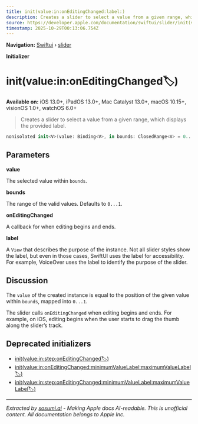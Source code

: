 ```yaml
---
title: init(value:in:onEditingChanged:label:)
description: Creates a slider to select a value from a given range, which displays the provided label.
source: https://developer.apple.com/documentation/swiftui/slider/init(value:in:oneditingchanged:label:)
timestamp: 2025-10-29T00:13:06.754Z
---
```


**Navigation:** [Swiftui](/documentation/swiftui) › [slider](/documentation/swiftui/slider)

**Initializer**

# init(value:in:onEditingChanged:label:)

**Available on:** iOS 13.0+, iPadOS 13.0+, Mac Catalyst 13.0+, macOS 10.15+, visionOS 1.0+, watchOS 6.0+

> Creates a slider to select a value from a given range, which displays the provided label.

```swift
nonisolated init<V>(value: Binding<V>, in bounds: ClosedRange<V> = 0...1, onEditingChanged: @escaping (Bool) -> Void = { _ in }, @ViewBuilder label: () -> Label) where V : BinaryFloatingPoint, V.Stride : BinaryFloatingPoint
```

## Parameters

**value**

The selected value within `bounds`.



**bounds**

The range of the valid values. Defaults to `0...1`.



**onEditingChanged**

A callback for when editing begins and ends.



**label**

A `View` that describes the purpose of the instance. Not all slider styles show the label, but even in those cases, SwiftUI uses the label for accessibility. For example, VoiceOver uses the label to identify the purpose of the slider.



## Discussion

The `value` of the created instance is equal to the position of the given value within `bounds`, mapped into `0...1`.

The slider calls `onEditingChanged` when editing begins and ends. For example, on iOS, editing begins when the user starts to drag the thumb along the slider’s track.

## Deprecated initializers

- [init(value:in:step:onEditingChanged:label:)](/documentation/swiftui/slider/init(value:in:step:oneditingchanged:label:))
- [init(value:in:onEditingChanged:minimumValueLabel:maximumValueLabel:label:)](/documentation/swiftui/slider/init(value:in:oneditingchanged:minimumvaluelabel:maximumvaluelabel:label:))
- [init(value:in:step:onEditingChanged:minimumValueLabel:maximumValueLabel:label:)](/documentation/swiftui/slider/init(value:in:step:oneditingchanged:minimumvaluelabel:maximumvaluelabel:label:))

---

*Extracted by [sosumi.ai](https://sosumi.ai) - Making Apple docs AI-readable.*
*This is unofficial content. All documentation belongs to Apple Inc.*
